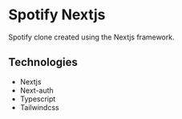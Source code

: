 # Spotify Nextjs

Spotify clone created using the Nextjs framework. 

## Technologies 

* Nextjs
* Next-auth
* Typescript
* Tailwindcss